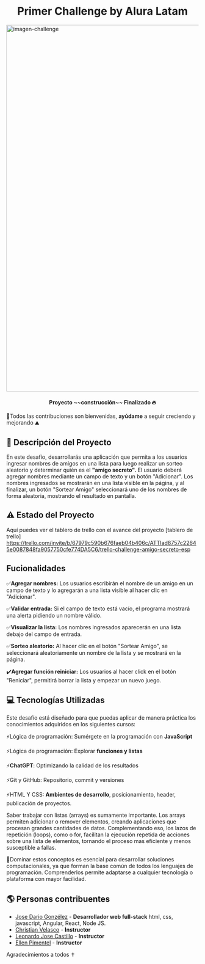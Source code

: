 <h1 align="center"> Primer Challenge by Alura Latam </h1>

<img width="960" alt="imagen-challenge" src="https://github.com/user-attachments/assets/d3d9ff9b-ce7a-443e-b33a-edd4fddee471" />

<h4 align="center">
Proyecto ~~construcción~~ Finalizado 🔥
</h4>

🎯Todos las contribuciones son bienvenidas, **ayúdame** a seguir creciendo y mejorando ⛰️

## 🔎 Descripción del Proyecto

En este desafío, desarrollarás una aplicación que permita a los usuarios ingresar nombres de amigos en una lista para luego realizar un sorteo aleatorio y determinar quién es el **"amigo secreto".** 
El usuario deberá agregar nombres mediante un campo de texto y un botón "Adicionar". Los nombres ingresados se mostrarán en una lista visible en la página, y al finalizar, un botón "Sortear Amigo" seleccionará uno de los nombres de forma aleatoria, mostrando el resultado en pantalla.

## ⚠️ Estado del Proyecto

Aquí puedes ver el tablero de trello con el avance del proyecto
[tablero de trello] https://trello.com/invite/b/67979c590b676faeb04b406c/ATTIad8757c22645e0087848fa9057750cfe774DA5C6/trello-challenge-amigo-secreto-esp

## Fucionalidades

✅**Agregar nombres:** Los usuarios escribirán el nombre de un amigo en un campo de texto y lo agregarán a una lista visible al hacer clic en "Adicionar".

✅**Validar entrada:** Si el campo de texto está vacío, el programa mostrará una alerta pidiendo un nombre válido.

✅**Visualizar la lista:** Los nombres ingresados aparecerán en una lista debajo del campo de entrada.

✅**Sorteo aleatorio:** Al hacer clic en el botón "Sortear Amigo", se seleccionará aleatoriamente un nombre de la lista y se mostrará en la página.

✔️**Agregar función reiniciar:** Los usuarios al hacer click en el botón "Reniciar", permitirá borrar la lista y empezar un nuevo juego.

## 💻 Tecnologías Utilizadas

Este desafío está diseñado para que puedas aplicar de manera práctica los conocimientos adquiridos en los siguientes cursos:

⚡Lógica de programación: Sumérgete en la programación con **JavaScript**

⚡Lógica de programación: Explorar **funciones y listas**

⚡**ChatGPT**: Optimizando la calidad de los resultados

⚡Git y GitHub: Repositorio, commit y versiones

⚡HTML Y CSS: **Ambientes de desarrollo**, posicionamiento, header, publicación de proyectos.

Saber trabajar con listas (arrays) es sumamente importante. Los arrays permiten adicionar o remover elementos, creando aplicaciones que procesan grandes cantidades de datos. Complementando eso, los lazos de repetición (loops), como o for, facilitan la ejecución repetida de acciones sobre una lista de elementos, tornando el proceso mas eficiente y menos susceptible a fallas.

🚀Dominar estos conceptos es esencial para desarrollar soluciones computacionales, ya que forman la base común de todos los lenguajes de programación. Comprenderlos permite adaptarse a cualquier tecnología o plataforma con mayor facilidad.

## 🌎 Personas contribuentes

- [Jose Dario Gonzélez](https://github.com/JoseDarioGonzalezCha) - **Desarrollador web full-stack** html, css, javascript, Angular, React, Node JS.
- [Christian Velasco](https://github.com/christianpva) - **Instructor**
- [Leonardo Jose Castillo](https://github.com/ljcl79) - **Instructor**
- [Ellen Pimentel](https://github.com/Ellen-code) - **Instructor**

Agradecimientos a todos ✝️
